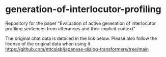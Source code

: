 # generation-of-interlocutor-profiling
Repository for the paper "Evaluation of active generation of interlocutor profiling sentences from utterances and their implicit context"

The original chat data is detailed in the link below.
Please also follow the license of the original data when using it.
https://github.com/nttcslab/japanese-dialog-transformers/tree/main
